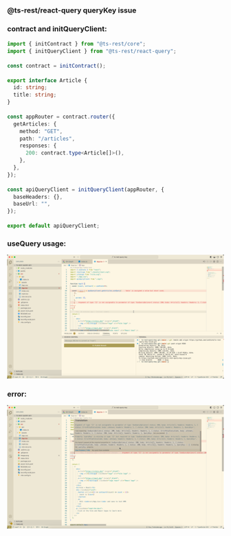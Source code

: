 ### @ts-rest/react-query queryKey issue

### contract and initQueryClient:
```TypeScript
import { initContract } from "@ts-rest/core";
import { initQueryClient } from "@ts-rest/react-query";

const contract = initContract();

export interface Article {
  id: string;
  title: string;
}

const appRouter = contract.router({
  getArticles: {
    method: "GET",
    path: "/articles",
    responses: {
      200: contract.type<Article[]>(),
    },
  },
});

const apiQueryClient = initQueryClient(appRouter, {
  baseHeaders: {},
  baseUrl: "",
});

export default apiQueryClient;
```

### useQuery usage:
![Usage](./usage.png)

### error:
![Error](./error.png)
